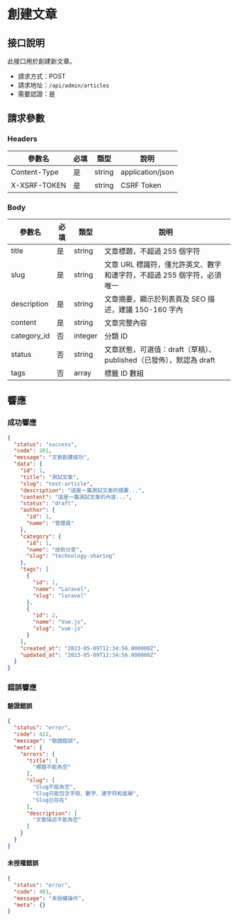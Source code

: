 # 創建文章

## 接口說明

此接口用於創建新文章。

- 請求方式：POST
- 請求地址：`/api/admin/articles`
- 需要認證：是

## 請求參數

### Headers

| 參數名 | 必填 | 類型 | 說明 |
| --- | --- | --- | --- |
| Content-Type | 是 | string | application/json |
| X-XSRF-TOKEN | 是 | string | CSRF Token |

### Body

| 參數名 | 必填 | 類型 | 說明 |
| --- | --- | --- | --- |
| title | 是 | string | 文章標題，不超過 255 個字符 |
| slug | 是 | string | 文章 URL 標識符，僅允許英文、數字和連字符，不超過 255 個字符，必須唯一 |
| description | 是 | string | 文章摘要，顯示於列表頁及 SEO 描述，建議 150-160 字內 |
| content | 是 | string | 文章完整內容 |
| category_id | 否 | integer | 分類 ID |
| status | 否 | string | 文章狀態，可選值：draft（草稿）、published（已發佈），默認為 draft |
| tags | 否 | array | 標籤 ID 數組 |

## 響應

### 成功響應

```json
{
  "status": "success",
  "code": 201,
  "message": "文章創建成功",
  "data": {
    "id": 1,
    "title": "測試文章",
    "slug": "test-article",
    "description": "這是一篇測試文章的摘要...",
    "content": "這是一篇測試文章的內容...",
    "status": "draft",
    "author": {
      "id": 1,
      "name": "管理員"
    },
    "category": {
      "id": 1,
      "name": "技術分享",
      "slug": "technology-sharing"
    },
    "tags": [
      {
        "id": 1,
        "name": "Laravel",
        "slug": "laravel"
      },
      {
        "id": 2,
        "name": "Vue.js",
        "slug": "vue-js"
      }
    ],
    "created_at": "2023-05-09T12:34:56.000000Z",
    "updated_at": "2023-05-09T12:34:56.000000Z"
  }
}
```

### 錯誤響應

#### 驗證錯誤

```json
{
  "status": "error",
  "code": 422,
  "message": "驗證錯誤",
  "meta": {
    "errors": {
      "title": [
        "標題不能為空"
      ],
      "slug": [
        "Slug不能為空",
        "Slug只能包含字母、數字、連字符和底線",
        "Slug已存在"
      ],
      "description": [
        "文章描述不能為空"
      ]
    }
  }
}
```

#### 未授權錯誤

```json
{
  "status": "error",
  "code": 401,
  "message": "未授權操作",
  "meta": {}
}
``` 